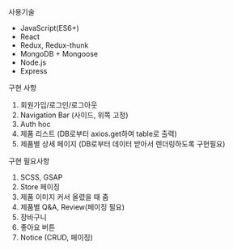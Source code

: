 사용기술

* JavaScript(ES6+)
* React
* Redux, Redux-thunk
* MongoDB + Mongoose
* Node.js
* Express

구현 사항
1. 회원가입/로그인/로그아웃
2. Navigation Bar (사이드, 위쪽 고정)
3. Auth hoc
4. 제품 리스트 (DB로부터 axios.get하여 table로 출력)
5. 제품별 상세 페이지 (DB로부터 데이터 받아서 렌더링하도록 구현필요)

구현 필요사항
1. SCSS, GSAP
2. Store 페이징
3. 제품 이미지 커서 올렸을 때 줌 
4. 제품별 Q&A, Review(페이징 필요)
5. 장바구니
6. 좋아요 버튼
7. Notice (CRUD, 페이징)

